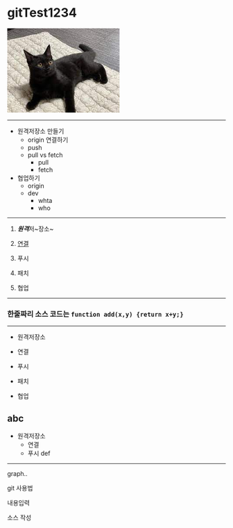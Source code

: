 # gitTest1234
![아기 고양이](./images/cat.jpg)

---
+ 원격저장소 만들기
   - origin 연결하기
   - push
   + pull vs fetch
     - pull
     - fetch
+ 협업하기
   - origin
   - dev
      + whta
      + who
---
1. ***원격***저~장소~

2. [연결](http://naver.com)

3. 푸시

4. 패치

5. 협업
---
### 한줄짜리 소스 코드는 `function add(x,y) {return x+y;}`
---
- 원격저장소

-  연결

-  푸시

-  패치

-  협업


abc
----------
- 원격저장소
  -  연결
  -  푸시
def
***
graph..




git 사용법


내용입력

소스 작성
